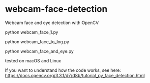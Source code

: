 # webcam-face-detection
Webcam face and eye detection with OpenCV

python webcam_face_1.py

python webcam_face_to_log.py

python webcam_face_and_eye.py


tested on macOS and Linux

If you want to understand how the code works, see here: 
https://docs.opencv.org/3.3.1/d7/d8b/tutorial_py_face_detection.html
